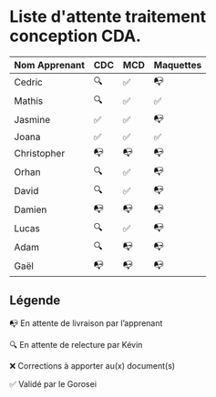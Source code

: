 # Liste d'attente traitement conception CDA.

| Nom Apprenant | CDC | MCD | Maquettes |
| ------------- | --- | --- | --------- |
| Cedric        | 🔍  | ✅  | 📭        |
| Mathis        | 🔍  | ✅  | ✅        |
| Jasmine       | ✅  | ✅  | 📭        |
| Joana         | ✅  | ✅  | ✅        |
| Christopher   | 📭  | 📭  | 📭        |
| Orhan         | 🔍  | ✅  | 📭        |
| David         | 🔍  | ✅  | 📭        |
| Damien        | 📭  | 📭  | 📭        |
| Lucas         | 🔍  | ✅  | 📭        |
| Adam          | 🔍  | 📭  | 📭        |
| Gaël          | 📭  | 📭  | 📭        |

## Légende

📭 En attente de livraison par l’apprenant

🔍 En attente de relecture par Kévin

❌ Corrections à apporter au(x) document(s)

✅ Validé par le Gorosei
